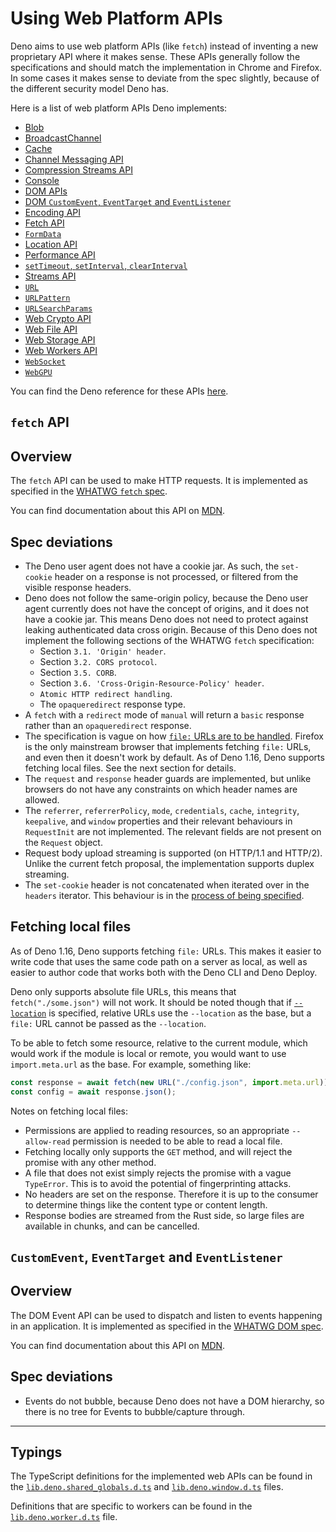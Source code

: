 # Using Web Platform APIs

Deno aims to use web platform APIs (like `fetch`) instead of inventing a new
proprietary API where it makes sense. These APIs generally follow the
specifications and should match the implementation in Chrome and Firefox. In
some cases it makes sense to deviate from the spec slightly, because of the
different security model Deno has.

Here is a list of web platform APIs Deno implements:

- [Blob](https://developer.mozilla.org/en-US/docs/Web/API/Blob)
- [BroadcastChannel](https://developer.mozilla.org/en-US/docs/Web/API/BroadcastChannel)
- [Cache](https://developer.mozilla.org/en-US/docs/Web/API/Cache)
- [Channel Messaging API](https://developer.mozilla.org/en-US/docs/Web/API/Channel_Messaging_API)
- [Compression Streams API](https://developer.mozilla.org/en-US/docs/Web/API/Compression_Streams_API)
- [Console](https://developer.mozilla.org/en-US/docs/Web/API/Console)
- [DOM APIs](https://deno.land/api@v1.26.0#DOM_APIs)
- [DOM `CustomEvent`, `EventTarget` and `EventListener`](#customevent-eventtarget-and-eventlistener)
- [Encoding API](https://developer.mozilla.org/en-US/docs/Web/API/Encoding_API)
- [Fetch API](#fetch-api)
- [`FormData`](https://developer.mozilla.org/en-US/docs/Web/API/FormData)
- [Location API](./location_api.md)
- [Performance API](https://developer.mozilla.org/en-US/docs/Web/API/Performance)
- [`setTimeout`, `setInterval`, `clearInterval`](https://developer.mozilla.org/en-US/docs/Web/API/setTimeout)
- [Streams API](https://developer.mozilla.org/en-US/docs/Web/API/Streams_API)
- [`URL`](https://developer.mozilla.org/en-US/docs/Web/API/URL)
- [`URLPattern`](https://developer.mozilla.org/en-US/docs/Web/API/URLPattern)
- [`URLSearchParams`](https://developer.mozilla.org/en-US/docs/Web/API/URLSearchParams)
- [Web Crypto API](https://developer.mozilla.org/en-US/docs/Web/API/Web_Crypto_API)
- [Web File API](https://developer.mozilla.org/en-US/docs/Web/API/File_API)
- [Web Storage API](./web_storage_api.md)
- [Web Workers API](https://developer.mozilla.org/en-US/docs/Web/API/Worker)
- [`WebSocket`](https://developer.mozilla.org/en-US/docs/Web/API/WebSocket)
- [`WebGPU`](https://deno.land/api@v1.26.0)

You can find the Deno reference for these APIs
[here](https://deno.land/api@v1.26.0).

## `fetch` API

## Overview

The `fetch` API can be used to make HTTP requests. It is implemented as
specified in the [WHATWG `fetch` spec](https://fetch.spec.whatwg.org/).

You can find documentation about this API on
[MDN](https://developer.mozilla.org/en-US/docs/Web/API/Fetch_API).

## Spec deviations

- The Deno user agent does not have a cookie jar. As such, the `set-cookie`
  header on a response is not processed, or filtered from the visible response
  headers.
- Deno does not follow the same-origin policy, because the Deno user agent
  currently does not have the concept of origins, and it does not have a cookie
  jar. This means Deno does not need to protect against leaking authenticated
  data cross origin. Because of this Deno does not implement the following
  sections of the WHATWG `fetch` specification:
  - Section `3.1. 'Origin' header`.
  - Section `3.2. CORS protocol`.
  - Section `3.5. CORB`.
  - Section `3.6. 'Cross-Origin-Resource-Policy' header`.
  - `Atomic HTTP redirect handling`.
  - The `opaqueredirect` response type.
- A `fetch` with a `redirect` mode of `manual` will return a `basic` response
  rather than an `opaqueredirect` response.
- The specification is vague on how
  [`file:` URLs are to be handled](https://fetch.spec.whatwg.org/#scheme-fetch).
  Firefox is the only mainstream browser that implements fetching `file:` URLs,
  and even then it doesn't work by default. As of Deno 1.16, Deno supports
  fetching local files. See the next section for details.
- The `request` and `response` header guards are implemented, but unlike
  browsers do not have any constraints on which header names are allowed.
- The `referrer`, `referrerPolicy`, `mode`, `credentials`, `cache`, `integrity`,
  `keepalive`, and `window` properties and their relevant behaviours in
  `RequestInit` are not implemented. The relevant fields are not present on the
  `Request` object.
- Request body upload streaming is supported (on HTTP/1.1 and HTTP/2). Unlike
  the current fetch proposal, the implementation supports duplex streaming.
- The `set-cookie` header is not concatenated when iterated over in the
  `headers` iterator. This behaviour is in the
  [process of being specified](https://github.com/whatwg/fetch/pull/1346).

## Fetching local files

As of Deno 1.16, Deno supports fetching `file:` URLs. This makes it easier to
write code that uses the same code path on a server as local, as well as easier
to author code that works both with the Deno CLI and Deno Deploy.

Deno only supports absolute file URLs, this means that `fetch("./some.json")`
will not work. It should be noted though that if
[`--location`](./location_api.md) is specified, relative URLs use the
`--location` as the base, but a `file:` URL cannot be passed as the
`--location`.

To be able to fetch some resource, relative to the current module, which would
work if the module is local or remote, you would want to use `import.meta.url`
as the base. For example, something like:

```js
const response = await fetch(new URL("./config.json", import.meta.url));
const config = await response.json();
```

Notes on fetching local files:

- Permissions are applied to reading resources, so an appropriate `--allow-read`
  permission is needed to be able to read a local file.
- Fetching locally only supports the `GET` method, and will reject the promise
  with any other method.
- A file that does not exist simply rejects the promise with a vague
  `TypeError`. This is to avoid the potential of fingerprinting attacks.
- No headers are set on the response. Therefore it is up to the consumer to
  determine things like the content type or content length.
- Response bodies are streamed from the Rust side, so large files are available
  in chunks, and can be cancelled.

## `CustomEvent`, `EventTarget` and `EventListener`

## Overview

The DOM Event API can be used to dispatch and listen to events happening in an
application. It is implemented as specified in the
[WHATWG DOM spec](https://dom.spec.whatwg.org/#events).

You can find documentation about this API on
[MDN](https://developer.mozilla.org/en-US/docs/Web/API/EventTarget).

## Spec deviations

- Events do not bubble, because Deno does not have a DOM hierarchy, so there is
  no tree for Events to bubble/capture through.

---

## Typings

The TypeScript definitions for the implemented web APIs can be found in the
[`lib.deno.shared_globals.d.ts`](https://github.com/denoland/deno/blob/$CLI_VERSION/cli/dts/lib.deno.shared_globals.d.ts)
and
[`lib.deno.window.d.ts`](https://github.com/denoland/deno/blob/$CLI_VERSION/cli/dts/lib.deno.window.d.ts)
files.

Definitions that are specific to workers can be found in the
[`lib.deno.worker.d.ts`](https://github.com/denoland/deno/blob/$CLI_VERSION/cli/dts/lib.deno.worker.d.ts)
file.

